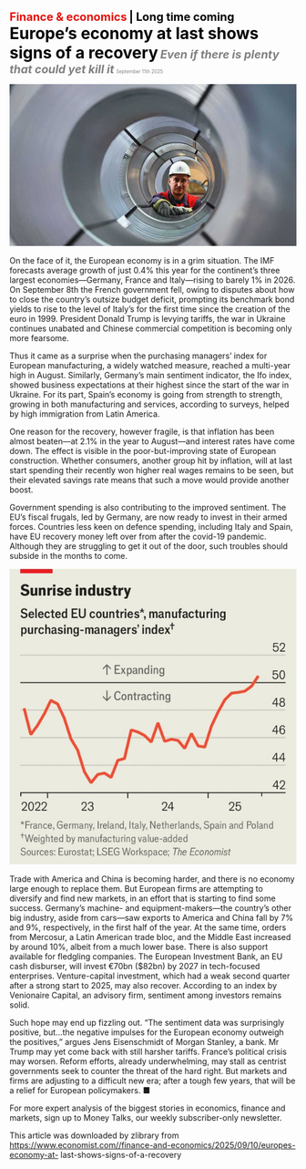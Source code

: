 <span style="color:#E3120B; font-size:14.9pt; font-weight:bold;">Finance & economics</span> <span style="color:#000000; font-size:14.9pt; font-weight:bold;">| Long time coming</span>
<span style="color:#000000; font-size:21.0pt; font-weight:bold;">Europe’s economy at last shows signs of a recovery</span>
<span style="color:#808080; font-size:14.9pt; font-weight:bold; font-style:italic;">Even if there is plenty that could yet kill it</span>
<span style="color:#808080; font-size:6.2pt;">September 11th 2025</span>

![](../images/063_Europes_economy_at_last_shows_signs_of_a_recovery/p0256_img01.jpeg)

On the face of it, the European economy is in a grim situation. The IMF forecasts average growth of just 0.4% this year for the continent’s three largest economies—Germany, France and Italy—rising to barely 1% in 2026. On September 8th the French government fell, owing to disputes about how to close the country’s outsize budget deficit, prompting its benchmark bond yields to rise to the level of Italy’s for the first time since the creation of the euro in 1999. President Donald Trump is levying tariffs, the war in Ukraine continues unabated and Chinese commercial competition is becoming only more fearsome.

Thus it came as a surprise when the purchasing managers’ index for European manufacturing, a widely watched measure, reached a multi-year high in August. Similarly, Germany’s main sentiment indicator, the Ifo index, showed business expectations at their highest since the start of the war in Ukraine. For its part, Spain’s economy is going from strength to strength, growing in both manufacturing and services, according to surveys, helped by high immigration from Latin America.

One reason for the recovery, however fragile, is that inflation has been almost beaten—at 2.1% in the year to August—and interest rates have come down. The effect is visible in the poor-but-improving state of European construction. Whether consumers, another group hit by inflation, will at last start spending their recently won higher real wages remains to be seen, but their elevated savings rate means that such a move would provide another boost.

Government spending is also contributing to the improved sentiment. The EU’s fiscal frugals, led by Germany, are now ready to invest in their armed forces. Countries less keen on defence spending, including Italy and Spain, have EU recovery money left over from after the covid-19 pandemic. Although they are struggling to get it out of the door, such troubles should subside in the months to come.

![](../images/063_Europes_economy_at_last_shows_signs_of_a_recovery/p0257_img01.jpeg)

Trade with America and China is becoming harder, and there is no economy large enough to replace them. But European firms are attempting to diversify and find new markets, in an effort that is starting to find some success. Germany’s machine- and equipment-makers—the country’s other big industry, aside from cars—saw exports to America and China fall by 7% and 9%, respectively, in the first half of the year. At the same time, orders from Mercosur, a Latin American trade bloc, and the Middle East increased by around 10%, albeit from a much lower base. There is also support available for fledgling companies. The European Investment Bank, an EU cash disburser, will invest €70bn ($82bn) by 2027 in tech-focused enterprises. Venture-capital investment, which had a weak second quarter after a strong start to 2025, may also recover. According to an index by Venionaire Capital, an advisory firm, sentiment among investors remains solid.

Such hope may end up fizzling out. “The sentiment data was surprisingly positive, but...the negative impulses for the European economy outweigh the positives,” argues Jens Eisenschmidt of Morgan Stanley, a bank. Mr Trump may yet come back with still harsher tariffs. France’s political crisis may worsen. Reform efforts, already underwhelming, may stall as centrist governments seek to counter the threat of the hard right. But markets and firms are adjusting to a difficult new era; after a tough few years, that will be a relief for European policymakers. ■

For more expert analysis of the biggest stories in economics, finance and markets, sign up to Money Talks, our weekly subscriber-only newsletter.

This article was downloaded by zlibrary from https://www.economist.com//finance-and-economics/2025/09/10/europes-economy-at- last-shows-signs-of-a-recovery